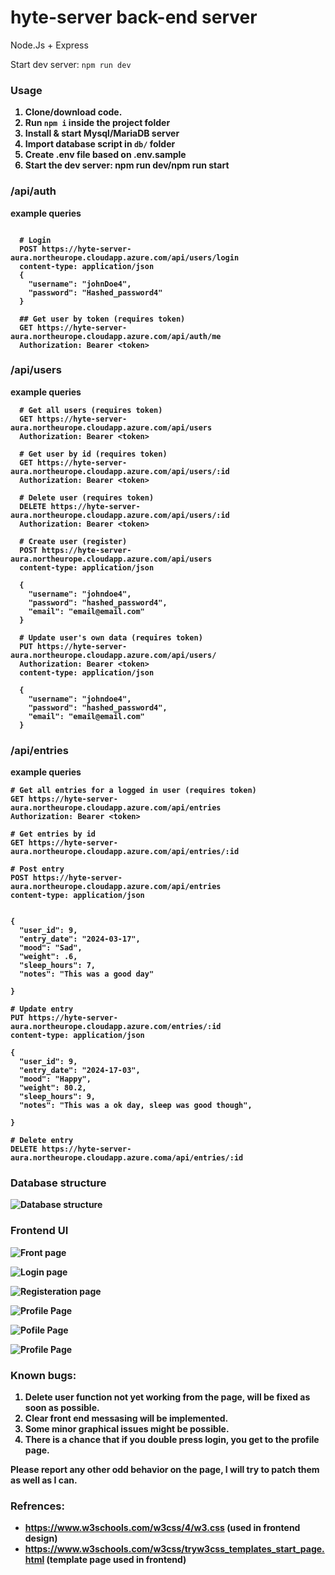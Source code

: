 # hyte-server back-end server
Node.Js + Express

Start dev server: `npm run dev`
<h3><b>Usage<b></h3>

1. Clone/download code.
2. Run ```npm i``` inside the project folder
3. Install & start Mysql/MariaDB server
4. Import database script in ```db/``` folder
5. Create .env file based on .env.sample
6. Start the dev server: npm run dev/npm run start


<h3><b>/api/auth<b></h3>
example queries

```

  # Login
  POST https://hyte-server-aura.northeurope.cloudapp.azure.com/api/users/login
  content-type: application/json
  {
    "username": "johnDoe4",
    "password": "Hashed_password4"
  }

  ## Get user by token (requires token)
  GET https://hyte-server-aura.northeurope.cloudapp.azure.com/api/auth/me
  Authorization: Bearer <token>

```
<h3><b>/api/users<b></h3>

example queries

```
  # Get all users (requires token)
  GET https://hyte-server-aura.northeurope.cloudapp.azure.com/api/users
  Authorization: Bearer <token>

  # Get user by id (requires token)
  GET https://hyte-server-aura.northeurope.cloudapp.azure.com/api/users/:id
  Authorization: Bearer <token>

  # Delete user (requires token)
  DELETE https://hyte-server-aura.northeurope.cloudapp.azure.com/api/users/:id
  Authorization: Bearer <token>

  # Create user (register)
  POST https://hyte-server-aura.northeurope.cloudapp.azure.com/api/users
  content-type: application/json

  {
    "username": "johndoe4",
    "password": "hashed_password4",
    "email": "email@email.com"
  }

  # Update user's own data (requires token)
  PUT https://hyte-server-aura.northeurope.cloudapp.azure.com/api/users/
  Authorization: Bearer <token>
  content-type: application/json

  {
    "username": "johndoe4",
    "password": "hashed_password4",
    "email": "email@email.com"
  }
```


<h3><b>/api/entries<b></h3>

example queries
```
# Get all entries for a logged in user (requires token)
GET https://hyte-server-aura.northeurope.cloudapp.azure.com/api/entries
Authorization: Bearer <token>

# Get entries by id
GET https://hyte-server-aura.northeurope.cloudapp.azure.com/api/entries/:id

# Post entry
POST https://hyte-server-aura.northeurope.cloudapp.azure.com/api/entries
content-type: application/json


{
  "user_id": 9,
  "entry_date": "2024-03-17",
  "mood": "Sad",
  "weight": .6,
  "sleep_hours": 7,
  "notes": "This was a good day"

}

# Update entry
PUT https://hyte-server-aura.northeurope.cloudapp.azure.com/entries/:id
content-type: application/json

{
  "user_id": 9,
  "entry_date": "2024-17-03",
  "mood": "Happy",
  "weight": 80.2,
  "sleep_hours": 9,
  "notes": "This was a ok day, sleep was good though",

}

# Delete entry
DELETE https://hyte-server-aura.northeurope.cloudapp.azure.coma/api/entries/:id
```
<h3><b>Database structure<b></h3>

![Database structure](database.png)


<h3><b>Frontend UI<b></h3>


![Front page](Indexhtml.png)

![Login page](loginpage.png)

![Registeration page](registeration.png)

![Profile Page](profilepage1.png)

![Pofile Page](profilepage2.png)

![Profile Page](profilepage3.png)


<h3><b>Known bugs:<b></h3>


1. Delete user function not yet working from the page, will be fixed as soon as possible.
2. Clear front end messasing will be implemented.
3. Some minor graphical issues might be possible.
4. There is a chance that if you double press login, you get to the profile page.

Please report any other odd behavior on the page, I will try to patch them as well as I can.

<h3><b>Refrences:<b></h3>


- https://www.w3schools.com/w3css/4/w3.css (used in frontend design)
- https://www.w3schools.com/w3css/tryw3css_templates_start_page.html (template page used in frontend)





